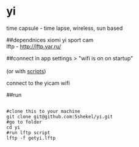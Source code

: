 # yi
time capsule - time lapse, wireless, sun based


##dependnices
xiomi yi sport cam  
lftp - http://lftp.yar.ru/


##connect
in app settings >  "wifi is on on startup"<br>  
(or with [scripts](http://www.tami.org.il/index.php/Ipcam#scripts))  

connect to the yicam wifi 

##run
<pre><code>
#clone this to your machine
git clone git@github.com:5shekel/yi.git
#go to folder
cd yi
#run lftp script
lftp -f getyi.lftp
</code></pre>
